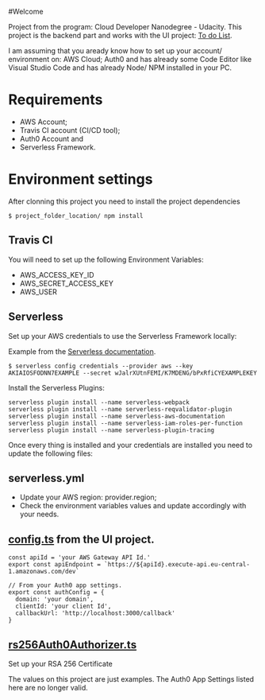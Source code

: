 #Welcome

Project from the program: Cloud Developer Nanodegree - Udacity. This project is the backend part and works with the UI project: [To do List](https://github.com/flaviofrancisco/todo-list-ui).

I am assuming that you aready know how to set up your account/ environment on: AWS Cloud; Auth0 and has already some Code Editor like Visual Studio Code and has already Node/ NPM installed in your PC.

# Requirements

- AWS Account;
- Travis CI account (CI/CD tool);
- Auth0 Account and
- Serverless Framework.

# Environment settings

After clonning this project you need to install the project dependencies

```
$ project_folder_location/ npm install
```

## Travis CI

You will need to set up the following Environment Variables:

- AWS_ACCESS_KEY_ID
- AWS_SECRET_ACCESS_KEY
- AWS_USER

## Serverless 

Set up your AWS credentials to use the Serverless Framework locally:

Example from the [Serverless documentation](https://www.serverless.com/framework/docs/providers/aws/guide/credentials/).

```
$ serverless config credentials --provider aws --key AKIAIOSFODNN7EXAMPLE --secret wJalrXUtnFEMI/K7MDENG/bPxRfiCYEXAMPLEKEY
```

Install the Serverless Plugins:

```
serverless plugin install --name serverless-webpack
serverless plugin install --name serverless-reqvalidator-plugin
serverless plugin install --name serverless-aws-documentation
serverless plugin install --name serverless-iam-roles-per-function
serverless plugin install --name serverless-plugin-tracing
```

Once every thing is installed and your credentials are installed you need to update the following files:

## serverless.yml

- Update your AWS region: provider.region;
- Check the environment variables values and update accordingly with your needs.

## [config.ts](https://github.com/flaviofrancisco/todo-list-ui/blob/master/src/config.ts) from the UI project.

```
const apiId = 'your AWS Gateway API Id.'
export const apiEndpoint = `https://${apiId}.execute-api.eu-central-1.amazonaws.com/dev`

// From your Auth0 app settings.
export const authConfig = {  
  domain: 'your domain',            
  clientId: 'your client Id',
  callbackUrl: 'http://localhost:3000/callback'
}
```

## [rs256Auth0Authorizer.ts](https://github.com/flaviofrancisco/todo-list-serverless/blob/master/src/auth/lambda/rs256Auth0Authorizer.ts)
Set up your RSA 256 Certificate

The values on this project are just examples. The Auth0 App Settings listed here are no longer valid.
